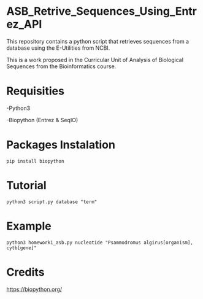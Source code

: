 # ASB_Retrive_Sequences_Using_Entrez_API
This repository contains a python script that retrieves sequences from a database using the E-Utilities from NCBI.

This is a work proposed in the Curricular Unit of Analysis of Biological Sequences from the Bioinformatics course.
# Requisities
-Python3

-Biopython (Entrez & SeqIO)
# Packages Instalation
`pip install biopython`
# Tutorial
`python3 script.py database "term"`
# Example
`python3 homework1_asb.py nucleotide "Psammodromus algirus[organism], cytb[gene]"` 
# Credits
https://biopython.org/


